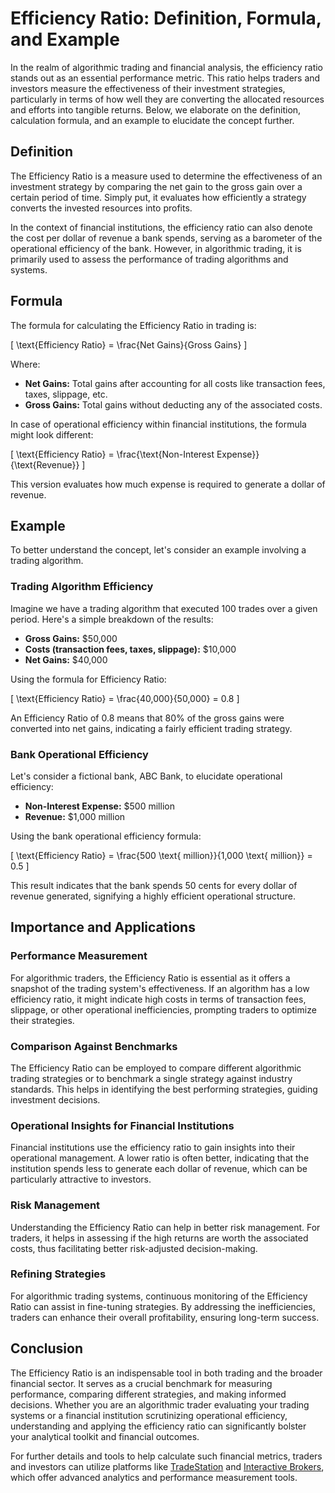 # Efficiency Ratio: Definition, Formula, and Example

In the realm of algorithmic trading and financial analysis, the efficiency ratio stands out as an essential performance metric. This ratio helps traders and investors measure the effectiveness of their investment strategies, particularly in terms of how well they are converting the allocated resources and efforts into tangible returns. Below, we elaborate on the definition, calculation formula, and an example to elucidate the concept further.

## Definition

The Efficiency Ratio is a measure used to determine the effectiveness of an investment strategy by comparing the net gain to the gross gain over a certain period of time. Simply put, it evaluates how efficiently a strategy converts the invested resources into profits.

In the context of financial institutions, the efficiency ratio can also denote the cost per dollar of revenue a bank spends, serving as a barometer of the operational efficiency of the bank. However, in algorithmic trading, it is primarily used to assess the performance of trading algorithms and systems.

## Formula

The formula for calculating the Efficiency Ratio in trading is:

\[ \text{Efficiency Ratio} = \frac{Net Gains}{Gross Gains} \]

Where:
- **Net Gains:** Total gains after accounting for all costs like transaction fees, taxes, slippage, etc.
- **Gross Gains:** Total gains without deducting any of the associated costs.

In case of operational efficiency within financial institutions, the formula might look different:

\[ \text{Efficiency Ratio} = \frac{\text{Non-Interest Expense}}{\text{Revenue}} \]

This version evaluates how much expense is required to generate a dollar of revenue.

## Example

To better understand the concept, let's consider an example involving a trading algorithm.

### Trading Algorithm Efficiency

Imagine we have a trading algorithm that executed 100 trades over a given period. Here's a simple breakdown of the results:

- **Gross Gains:** $50,000
- **Costs (transaction fees, taxes, slippage):** $10,000
- **Net Gains:** $40,000

Using the formula for Efficiency Ratio:

\[ \text{Efficiency Ratio} = \frac{40,000}{50,000} = 0.8 \]

An Efficiency Ratio of 0.8 means that 80% of the gross gains were converted into net gains, indicating a fairly efficient trading strategy.

### Bank Operational Efficiency

Let's consider a fictional bank, ABC Bank, to elucidate operational efficiency:

- **Non-Interest Expense:** $500 million
- **Revenue:** $1,000 million

Using the bank operational efficiency formula:

\[ \text{Efficiency Ratio} = \frac{500 \text{ million}}{1,000 \text{ million}} = 0.5 \]

This result indicates that the bank spends 50 cents for every dollar of revenue generated, signifying a highly efficient operational structure.

## Importance and Applications

### Performance Measurement

For algorithmic traders, the Efficiency Ratio is essential as it offers a snapshot of the trading system's effectiveness. If an algorithm has a low efficiency ratio, it might indicate high costs in terms of transaction fees, slippage, or other operational inefficiencies, prompting traders to optimize their strategies.

### Comparison Against Benchmarks

The Efficiency Ratio can be employed to compare different algorithmic trading strategies or to benchmark a single strategy against industry standards. This helps in identifying the best performing strategies, guiding investment decisions.

### Operational Insights for Financial Institutions

Financial institutions use the efficiency ratio to gain insights into their operational management. A lower ratio is often better, indicating that the institution spends less to generate each dollar of revenue, which can be particularly attractive to investors.

### Risk Management

Understanding the Efficiency Ratio can help in better risk management. For traders, it helps in assessing if the high returns are worth the associated costs, thus facilitating better risk-adjusted decision-making.

### Refining Strategies

For algorithmic trading systems, continuous monitoring of the Efficiency Ratio can assist in fine-tuning strategies. By addressing the inefficiencies, traders can enhance their overall profitability, ensuring long-term success.

## Conclusion

The Efficiency Ratio is an indispensable tool in both trading and the broader financial sector. It serves as a crucial benchmark for measuring performance, comparing different strategies, and making informed decisions. Whether you are an algorithmic trader evaluating your trading systems or a financial institution scrutinizing operational efficiency, understanding and applying the efficiency ratio can significantly bolster your analytical toolkit and financial outcomes.

For further details and tools to help calculate such financial metrics, traders and investors can utilize platforms like [TradeStation](https://www.tradestation.com/) and [Interactive Brokers](https://www.interactivebrokers.com/), which offer advanced analytics and performance measurement tools.